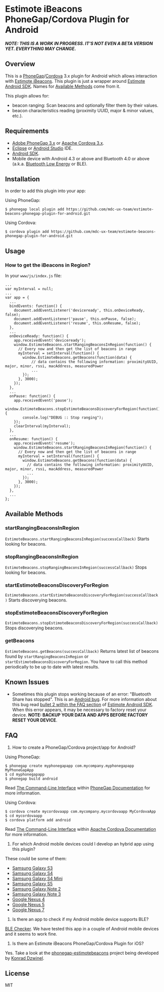 # Estimote iBeacons PhoneGap/Cordova Plugin for Android

**_NOTE: THIS IS A WORK IN PROGRESS. IT'S NOT EVEN A BETA VERSION YET. EVERYTHING MAY CHANGE_.**

## Overview

This is a [PhoneGap](http://phonegap.com/)/[Cordova](http://cordova.apache.org/) 3.x plugin for Android which allows interaction with [Estimote iBeacons](http://estimote.com). This plugin is just a wrapper around [Estimote Android SDK](https://github.com/Estimote/Android-SDK). Names for [Available Methods](#available-methods) come from it.

This plugin allows for:
- beacon ranging: Scan beacons and optionally filter them by their values.
- beacon characteristics reading (proximity UUID, major & minor values, etc.).

## Requirements

- [Adobe PhoneGap 3.x](http://phonegap.com/install/) or [Apache Cordova 3.x](http://cordova.apache.org/#download).
- [Eclipse](https://www.eclipse.org/downloads/) or [Android Studio](http://developer.android.com/sdk/installing/studio.html) IDE.
- [Android SDK](http://developer.android.com/sdk).
- Mobile device with Android 4.3 or above and Bluetooth 4.0 or above (a.k.a. [Bluetooth Low Energy](http://en.wikipedia.org/wiki/Bluetooth_low_energy) or BLE).

## Installation

In order to add this plugin into your app:

Using PhoneGap:

```
$ phonegap local plugin add https://github.com/mdc-ux-team/estimote-beacons-phonegap-plugin-for-android.git
```

Using Cordova:

```
$ cordova plugin add https://github.com/mdc-ux-team/estimote-beacons-phonegap-plugin-for-android.git
```

## Usage

### How to get the iBeacons in Region?

In your `www/js/index.js` file:

```
...
var myInterval = null;
...
var app = {
  ...
  bindEvents: function() {
    document.addEventListener('deviceready', this.onDeviceReady, false);
    document.addEventListener('pause', this.onPause, false);
    document.addEventListener('resume', this.onResume, false);
  },
  ...
  onDeviceReady: function() {
    app.receivedEvent('deviceready');
    window.EstimoteBeacons.startRangingBeaconsInRegion(function() {
      // Every now and then get the list of beacons in range
      myInterval = setInterval(function() {
        window.EstimoteBeacons.getBeacons(function(data) {
            // data contains the following information: proximityUUID, major, minor, rssi, macAddress, measuredPower
            ...
        });
      }, 3000);
    });  
  },
  ...
  onPause: function() {
    app.receivedEvent('pause');
    window.EstimoteBeacons.stopEstimoteBeaconsDiscoveryForRegion(function() {
        console.log("DEBUG :: Stop ranging");
    });
    clearInterval(myInterval);
  },
  ...
  onResume: function() {
    app.receivedEvent('resume');
    window.EstimoteBeacons.startRangingBeaconsInRegion(function() {
      // Every now and then get the list of beacons in range
      myInterval = setInterval(function() {
        window.EstimoteBeacons.getBeacons(function(data) {
          // data contains the following information: proximityUUID, major, minor, rssi, macAddress, measuredPower
          ...
        });
      }, 3000);
    });
  },
  ...
};
```

## Available Methods

### startRangingBeaconsInRegion

`EstimoteBeacons.startRangingBeaconsInRegion(successCallback)` Starts looking for beacons.

### stopRangingBeaconsInRegion

`EstimoteBeacons.stopRangingBeaconsInRegion(successCallback)` Stops looking for beacons.

### startEstimoteBeaconsDiscoveryForRegion

`EstimoteBeacons.startEstimoteBeaconsDiscoveryForRegion(successCallback)` Starts discoverying beacons.

### stopEstimoteBeaconsDiscoveryForRegion

`EstimoteBeacons.stopEstimoteBeaconsDiscoveryForRegion(successCallback)` Stops discoverying beacons.

### getBeacons

`EstimoteBeacons.getBeacons(successCallback)` Returns latest list of beacons found by `startRangingBeaconsInRegion` or `startEstimoteBeaconsDiscoveryForRegion`. You have to call this method periodically to be up to date with latest results.

## Known Issues

- Sometimes this plugin stops working because of an error: "Bluetooth Share has stopped". This is an [Android bug](https://code.google.com/p/android/issues/detail?id=67272). For more information about this bug read [bullet 2 within the FAQ section](https://github.com/Estimote/Android-SDK#faq) of [Estimote Android SDK](https://github.com/Estimote/Android-SDK). When this error appears, it may be necessary to factory reset your device. **NOTE: BACKUP YOUR DATA AND APPS BEFORE FACTORY RESET YOUR DEVICE**.

## FAQ

1. How to create a PhoneGap/Cordova project/app for Android?

  Using PhoneGap:
  
  ```
  $ phonegap create myphonegapapp com.mycompany.myphonegapapp MyPhoneGapApp
  $ cd myphonegapapp
  $ phonegap build android
  ```
  
  Read [The Command-Line Interface](http://docs.phonegap.com/en/3.0.0/guide_cli_index.md.html) within [PhoneGap Documentation](http://docs.phonegap.com/) for more information.
  
  Using Cordova:
  
  ```
  $ cordova create mycordovaapp com.mycompany.mycordovaapp MyCordovaApp
  $ cd mycordovaapp
  $ cordova platform add android
  ```
  
  Read [The Command-Line Interface](http://cordova.apache.org/docs/en/3.4.0/guide_cli_index.md.html#The%20Command-Line%20Interface) within [Apache Cordova Documentation](http://cordova.apache.org/docs/en/3.4.0/) for more information.

<!--
1. Where can I find a sample app which uses this plugin?

  Take a look at [estimote-beacons-phonegap-sample-app](https://github.com/mdc-ux-team/estimote-beacons-phonegap-sample-app).
-->

1. For which Android mobile devices could I develop an hybrid app using this plugin?

  These could be some of them:
  - [Samsung Galaxy S3](http://www.samsung.com/global/galaxys3/)
  - [Samsung Galaxy S4](http://www.samsung.com/global/microsite/galaxys4/)
  - [Samsung Galaxy S4 Mini](http://www.samsung.com/global/microsite/galaxys4/)
  - [Samsung Galaxy S5](http://www.samsung.com/global/microsite/galaxys5/)
  - [Samsung Galaxy Note 2](http://www.samsung.com/galaxynote2/)
  - [Samsung Galaxy Note 3](http://www.samsung.com/us/guide-to-galaxy-smart-devices/galaxy-note-3.html)
  - [Google Nexus 4](http://www.google.com/intl/all/nexus/4/)
  - [Google Nexus 5](http://www.google.com/nexus/5/)
  - [Google Nexus 7](http://www.google.com/nexus/7/)

1. Is there an app to check if my Android mobile device supports BLE?

  [BLE Checker](https://play.google.com/store/apps/details?id=com.magicalboy.btd). We have tested this app in a couple of Android mobile devices and it seems to work fine.

1. Is there an Estimote iBeacons PhoneGap/Cordova Plugin for iOS?

  Yes. Take a look at the [phonegap-estimotebeacons](https://github.com/kdzwinel/phonegap-estimotebeacons) project being developed by [Konrad Dzwinel](https://github.com/kdzwinel). 

## License

MIT
